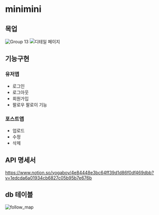 # minimini

## 목업

![Group 13](https://user-images.githubusercontent.com/55477835/171114645-3ecc8b77-dd00-4bfe-87a4-69f4007112da.png)
![디테일 페이지](https://user-images.githubusercontent.com/55477835/171347517-ac938352-b990-4780-a155-3013f0fa1278.png)

## 기능구현
### 유저앱
- 로그인
- 로그아웃
- 회원가입
- 팔로우 팔로이 기능
### 포스트앱
- 업로드
- 수정
- 삭제

## API 명세서
https://www.notion.so/yogaboy/4e84448e3bc64ff39d1d86f0df469dbb?v=1edcda6a01934cb6827c05b95b7e676b

## db 테이블

![follow_map](https://user-images.githubusercontent.com/55477835/171115281-8e9bd8a7-a250-4397-bc02-5f3d98348bc1.png)
